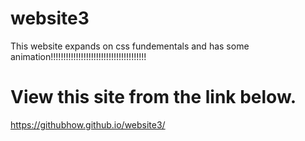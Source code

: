 # website3
This website expands on css fundementals and has some animation!!!!!!!!!!!!!!!!!!!!!!!!!!!!!!!!!!!!!!
# View this site from the link below.
https://githubhow.github.io/website3/